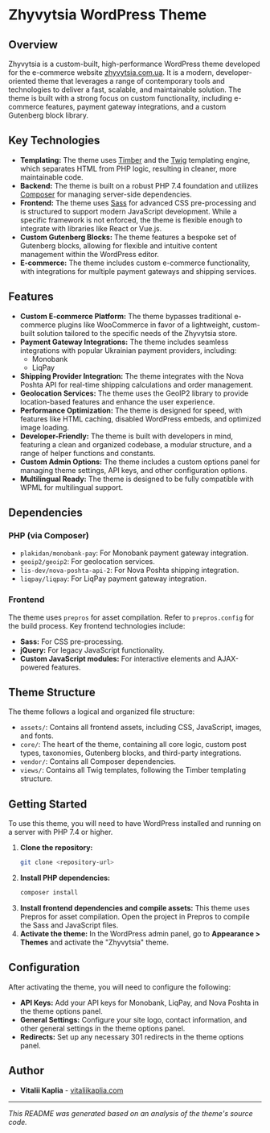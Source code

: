 
# Zhyvytsia WordPress Theme

## Overview

Zhyvytsia is a custom-built, high-performance WordPress theme developed for the e-commerce website [zhyvytsia.com.ua](https://zhyvytsia.com.ua/). It is a modern, developer-oriented theme that leverages a range of contemporary tools and technologies to deliver a fast, scalable, and maintainable solution. The theme is built with a strong focus on custom functionality, including e-commerce features, payment gateway integrations, and a custom Gutenberg block library.

## Key Technologies

*   **Templating:** The theme uses [Timber](https://timber.github.io/docs/) and the [Twig](https://twig.symfony.com/) templating engine, which separates HTML from PHP logic, resulting in cleaner, more maintainable code.
*   **Backend:** The theme is built on a robust PHP 7.4 foundation and utilizes [Composer](https://getcomposer.org/) for managing server-side dependencies.
*   **Frontend:** The theme uses [Sass](https://sass-lang.com/) for advanced CSS pre-processing and is structured to support modern JavaScript development. While a specific framework is not enforced, the theme is flexible enough to integrate with libraries like React or Vue.js.
*   **Custom Gutenberg Blocks:** The theme features a bespoke set of Gutenberg blocks, allowing for flexible and intuitive content management within the WordPress editor.
*   **E-commerce:** The theme includes custom e-commerce functionality, with integrations for multiple payment gateways and shipping services.

## Features

*   **Custom E-commerce Platform:** The theme bypasses traditional e-commerce plugins like WooCommerce in favor of a lightweight, custom-built solution tailored to the specific needs of the Zhyvytsia store.
*   **Payment Gateway Integrations:** The theme includes seamless integrations with popular Ukrainian payment providers, including:
    *   Monobank
    *   LiqPay
*   **Shipping Provider Integration:** The theme integrates with the Nova Poshta API for real-time shipping calculations and order management.
*   **Geolocation Services:** The theme uses the GeoIP2 library to provide location-based features and enhance the user experience.
*   **Performance Optimization:** The theme is designed for speed, with features like HTML caching, disabled WordPress embeds, and optimized image loading.
*   **Developer-Friendly:** The theme is built with developers in mind, featuring a clean and organized codebase, a modular structure, and a range of helper functions and constants.
*   **Custom Admin Options:** The theme includes a custom options panel for managing theme settings, API keys, and other configuration options.
*   **Multilingual Ready:** The theme is designed to be fully compatible with WPML for multilingual support.

## Dependencies

### PHP (via Composer)

*   `plakidan/monobank-pay`: For Monobank payment gateway integration.
*   `geoip2/geoip2`: For geolocation services.
*   `lis-dev/nova-poshta-api-2`: For Nova Poshta shipping integration.
*   `liqpay/liqpay`: For LiqPay payment gateway integration.

### Frontend

The theme uses `prepros` for asset compilation. Refer to `prepros.config` for the build process. Key frontend technologies include:

*   **Sass:** For CSS pre-processing.
*   **jQuery:** For legacy JavaScript functionality.
*   **Custom JavaScript modules:** For interactive elements and AJAX-powered features.

## Theme Structure

The theme follows a logical and organized file structure:

*   `assets/`: Contains all frontend assets, including CSS, JavaScript, images, and fonts.
*   `core/`: The heart of the theme, containing all core logic, custom post types, taxonomies, Gutenberg blocks, and third-party integrations.
*   `vendor/`: Contains all Composer dependencies.
*   `views/`: Contains all Twig templates, following the Timber templating structure.

## Getting Started

To use this theme, you will need to have WordPress installed and running on a server with PHP 7.4 or higher.

1.  **Clone the repository:**
    ```bash
    git clone <repository-url>
    ```
2.  **Install PHP dependencies:**
    ```bash
    composer install
    ```
3.  **Install frontend dependencies and compile assets:**
    This theme uses Prepros for asset compilation. Open the project in Prepros to compile the Sass and JavaScript files.
4.  **Activate the theme:**
    In the WordPress admin panel, go to **Appearance > Themes** and activate the "Zhyvytsia" theme.

## Configuration

After activating the theme, you will need to configure the following:

*   **API Keys:** Add your API keys for Monobank, LiqPay, and Nova Poshta in the theme options panel.
*   **General Settings:** Configure your site logo, contact information, and other general settings in the theme options panel.
*   **Redirects:** Set up any necessary 301 redirects in the theme options panel.

## Author

*   **Vitalii Kaplia** - [vitaliikaplia.com](https://vitaliikaplia.com/)

---
*This README was generated based on an analysis of the theme's source code.*
